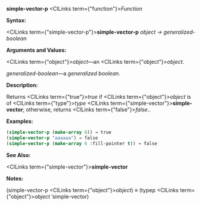 **simple-vector-p** <ClLinks  term={"function"}><i>Function</i></ClLinks> 



**Syntax:** 



<ClLinks  term={"simple-vector-p"}><b>simple-vector-p</b></ClLinks> *object → generalized-boolean* 



**Arguments and Values:** 



<ClLinks  term={"object"}><i>object</i></ClLinks>—an <ClLinks  term={"object"}><i>object</i></ClLinks>. 



*generalized-boolean*—a *generalized boolean*. 



**Description:** 



Returns <ClLinks  term={"true"}><i>true</i></ClLinks> if <ClLinks  term={"object"}><i>object</i></ClLinks> is of <ClLinks  term={"type"}><i>type</i></ClLinks> <ClLinks  term={"simple-vector"}><b>simple-vector</b></ClLinks>; otherwise, returns <ClLinks  term={"false"}><i>false</i></ClLinks>.. 



**Examples:**
```lisp
(simple-vector-p (make-array 6)) → true 
(simple-vector-p "aaaaaa") → false 
(simple-vector-p (make-array 6 :fill-pointer t)) → false 
```
**See Also:** 



<ClLinks  term={"simple-vector"}><b>simple-vector</b></ClLinks> 



**Notes:** 



(simple-vector-p <ClLinks  term={"object"}><i>object</i></ClLinks>) *≡* (typep <ClLinks  term={"object"}><i>object</i></ClLinks> ’simple-vector) 



